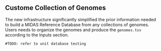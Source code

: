 
## Custome Collection of Genomes

The new infrastructure significantly simplified the prior information needed to build a MIDAS Reference Database from any collections of genomes. Users needs to organize the genomes and produce the `genomes.tsv` according to the Inputs section.  

```
#TODO: refer to unit database testing
```